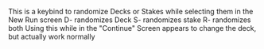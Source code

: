 This is a keybind to randomize Decks or Stakes while selecting them in the New Run screen
D- randomizes Deck
S- randomizes stake
R- randomizes both
Using this while in the "Continue" Screen appears to change the deck, but actually work normally
